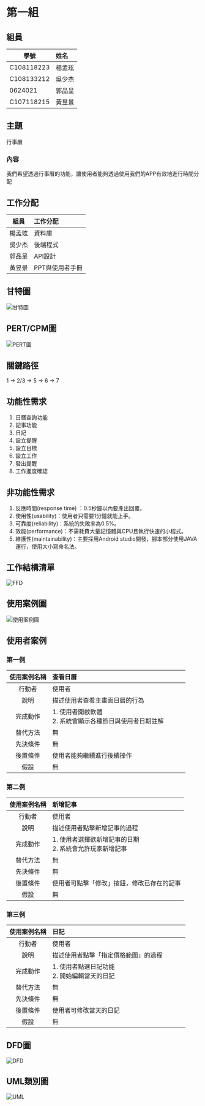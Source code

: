 # 第一組
## 組員
學號           | 姓名   
------------|:-----
C108118223  | 楊孟玹
C108133212  | 吳少杰
0624021     | 郭品呈
C107118215  | 黃昱景
## 主題 
行事曆
### 內容
我們希望透過行事曆的功能，讓使用者能夠透過使用我們的APP有效地進行時間分配
## 工作分配
組員           | 工作分配   
------------|:-----
楊孟玹      | 資料庫
吳少杰      | 後端程式
郭品呈      | API設計
黃昱景      |PPT與使用者手冊
## 甘特圖
![甘特圖](https://github.com/emotion0809/group1/blob/main/%E7%B3%BB%E7%B5%B1%E5%88%86%E6%9E%90%E6%9C%9F%E6%9C%AB%E5%B0%88%E9%A1%8C%E7%94%98%E7%89%B9%E5%9C%96.png)
## PERT/CPM圖
![PERT圖](https://github.com/emotion0809/group1/blob/main/%E7%B3%BB%E7%B5%B1%E5%88%86%E6%9E%90%E6%9C%9F%E6%9C%AB%E5%B0%88%E9%A1%8CRERT%E5%9C%96.png)
## 關鍵路徑
1 -> 2/3 -> 5 -> 6 -> 7
## 功能性需求
1. 日曆查詢功能
2. 記事功能
3. 日記
4. 設立提醒
5. 設立目標
6. 設立工作
7. 發出提醒
8. 工作進度確認
## 非功能性需求
1. 反應時間(response time) ：0.5秒鐘以內要產出回覆。
2. 使用性(usability)：使用者只需要1分鐘就能上手。
3. 可靠度(reliability)：系統的失敗率為0.5%。
4. 效能(performance)：不需耗費大量記憶體與CPU且執行快速的小程式。
5. 維護性(maintainability)：主要採用Android studio開發，腳本部分使用JAVA運行，使用大小寫命名法。

## 工作結構清單
![FFD](https://github.com/emotion0809/group1/blob/main/FFD.png)
## 使用案例圖
![使用案例圖](https://github.com/emotion0809/group1/blob/main/%E4%BD%BF%E7%94%A8%E6%A1%88%E4%BE%8B%E8%AA%AA%E6%98%8E.png)
## 使用者案例
### 第一例
| 使用案例名稱  | 查看日曆  | 
| :------------: |:------------------------------------------------------|
| 行動者 | 使用者 | 
| 說明 | 描述使用者查看主畫面日曆的行為     　　　　　　| 
| 完成動作 | 1. 使用者開啟軟體<br> 2. 系統會顯示各種節日與使用者日期註解| 
| 替代方法 | 無 |  
| 先決條件 | 無 |
| 後置條件 | 使用者能夠繼續進行後續操作 | 
| 假設 | 無 | 

### 第二例
| 使用案例名稱    | 新增記事  | 
| :------------: |:-------------------------------------------------------|
| 行動者 | 使用者 | 
| 說明 | 描述使用者點擊新增記事的過程 | 
| 完成動作 | 1. 使用者選擇欲新增記事的日期 <br> 2. 系統會允許玩家新增記事 | 
| 替代方法 | 無 |  
| 先決條件 | 無 |
| 後置條件 | 使用者可點擊「修改」按鈕，修改已存在的記事  | 
| 假設 | 無 | 

### 第三例
| 使用案例名稱  | 日記  | 
| :------------: |:---------------------------------------------------|
| 行動者 | 使用者 | 
| 說明 | 描述使用者點擊「指定價格範圍」的過程 　　　| 
| 完成動作 | 1. 使用者點選日記功能 <br> 2. 開始編輯當天的日記 | 
| 替代方法 | 無 |  
| 先決條件 | 無 |
| 後置條件 | 使用者可修改當天的日記 | 
| 假設 | 無 | 

## DFD圖
![DFD](https://github.com/emotion0809/group1/blob/main/DFD.png)
## UML類別圖
![UML](https://github.com/emotion0809/group1/blob/main/UMLclass.jpg)
